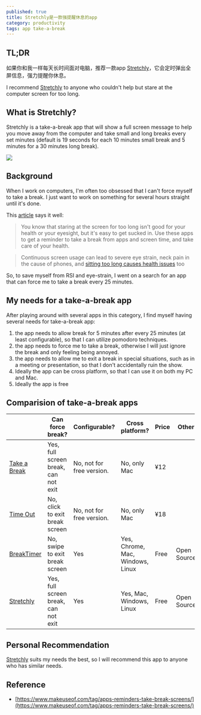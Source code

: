 ```yaml
---
published: true
title: Stretchly是一款强提醒休息的app
category: productivity
tags: app take-a-break
---
```


## TL;DR

如果你和我一样每天长时间面对电脑，推荐一款app [Stretchly](https://hovancik.net/stretchly)，它会定时弹出全屏信息，强力提醒你休息。

I recommend [Stretchly](https://hovancik.net/stretchly) to anyone who couldn't help but stare at the computer screen for too long.

## What is Stretchly?

Stretchly is a take-a-break app that will show a full screen message to help you move away from the computer and take small and long breaks every set minutes (default is 19 seconds for each 10 minutes small break and 5 minutes for a 30 minutes long break).

![](https://goooooouwa.oss-cn-beijing.aliyuncs.com/img/20210511131817.png)

## Background

When I work on computers, I'm often too obsessed that I can't force myself to take a break. I just want to work on something for several hours straight until it's done.

This [article](https://www.makeuseof.com/tag/apps-reminders-take-break-screens/) says it well:

> You know that staring at the screen for too long isn't good for your health or your eyesight, but it's easy to get sucked in. Use these apps to get a reminder to take a break from apps and screen time, and take care of your health.

> Continuous screen usage can lead to severe eye strain, neck pain in the cause of phones, and [sitting too long causes health issues](https://www.makeuseof.com/tag/4-health-issues-sitting-long-avoid/) too

So, to save myself from RSI and eye-strain, I went on a search for an app that can force me to take a break every 25 minutes.

## My needs for a take-a-break app

After playing around with several apps in this category, I find myself having several needs for take-a-break app:

1. the app needs to allow break for 5 minutes after every 25 minutes (at least configurable), so that I can utilize pomodoro techniques.
2. the app needs to force me to take a break, otherwise I will just ignore the break and only feeling being annoyed.
3. the app needs to allow me to exit a break in special situations, such as in a meeting or presentation, so that I don't accidentally ruin the show.
4. Ideally the app can be cross platform, so that I can use it on both my PC and Mac.
5. Ideally the app is free

## Comparision of take-a-break apps

|                                                              | Can force break?                     | Configurable?             | Cross platform?                  | Price | Other       |
| ------------------------------------------------------------ | ------------------------------------ | ------------------------- | -------------------------------- | ----- | ----------- |
| [Take a Break](https://apps.apple.com/us/app/take-a-break-timer-reminder/id1457158844?mt=12) | Yes, full screen break, can not exit | No, not for free version. | No, only Mac                     | ¥12   |             |
| [Time Out](https://apps.apple.com/us/app/time-out-break-reminders/id402592703?mt=12) | No, click to exit break screen       | No, not for free version. | No, only Mac                     | ¥18   |             |
| [BreakTimer](https://breaktimer.app/)                        | No, swipe to exit break screen       | Yes                       | Yes, Chrome, Mac, Windows, Linux | Free  | Open Source |
| [Stretchly](https://hovancik.net/stretchly)                  | Yes, full screen break, can not exit | Yes                       | Yes, Mac, Windows, Linux         | Free  | Open Source |

## Personal Recommendation

[Stretchly](https://hovancik.net/stretchly) suits my needs the best, so I will recommend this app to anyone who has similar needs.

## Reference

- [https://www.makeuseof.com/tag/apps-reminders-take-break-screens/](https://www.makeuseof.com/tag/apps-reminders-take-break-screens/)
